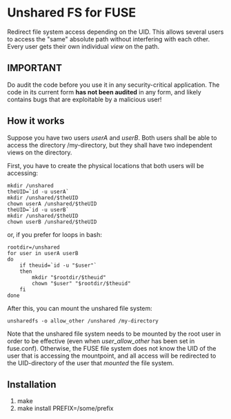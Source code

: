 Unshared FS for FUSE
====================

Redirect file system access depending on the UID.  This allows several users to
access the "same" absolute path without interfering with each other.  Every
user gets their own individual *view* on the path.


IMPORTANT
---------

Do audit the code before you use it in any security-critical application.  The
code in its current form **has not been audited** in any form, and likely contains
bugs that are exploitable by a malicious user!


How it works
------------

Suppose you have two users *userA* and *userB*. Both users shall be able to
access the directory /my-directory, but they shall have two independent views
on the directory.

First, you have to create the physical locations that both users will be accessing:

```
mkdir /unshared
theUID=`id -u userA`
mkdir /unshared/$theUID
chown userA /unshared/$theUID
theUID=`id -u userB`
mkdir /unshared/$theUID
chown userB /unshared/$theUID
```

or, if you prefer for loops in bash:
```
rootdir=/unshared
for user in userA userB
do
	if theuid=`id -u "$user"`
	then
		mkdir "$rootdir/$theuid"
		chown "$user" "$rootdir/$theuid"
	fi
done
```


After this, you can mount the unshared file system:

```
unsharedfs -o allow_other /unshared /my-directory
```

Note that the unshared file system needs to be mounted by the root user in
order to be effective (even when *user_allow_other* has been set in fuse.conf).
Otherwise, the FUSE file system does not know the UID of the user that is
accessing the mountpoint, and all access will be redirected to the
UID-directory of the user that *mounted* the file system.


Installation
------------

1. make
2. make install PREFIX=/some/prefix

